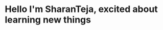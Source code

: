 # Hello I'm SharanTeja, excited about learning new things

<!---
SkillIssue1922/SkillIssue1922 is a ✨ special ✨ repository because its `README.md` (this file) appears on your GitHub profile.
You can click the Preview link to take a look at your changes.
--->
